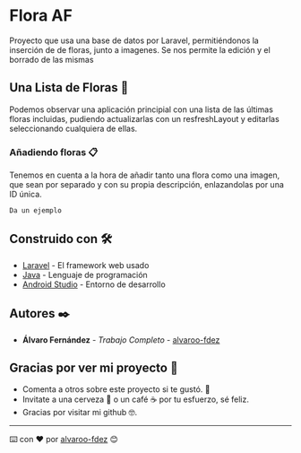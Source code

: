 # Flora AF

Proyecto que usa una base de datos por Laravel, permitiéndonos la inserción de de floras, junto a imagenes. 
Se nos permite la edición y el borrado de las mismas

## Una Lista de Floras 🚀

Podemos observar una aplicación principial con una lista de las últimas floras incluidas, pudiendo actualizarlas con un resfreshLayout y editarlas seleccionando cualquiera de ellas.

### Añadiendo floras 📋

Tenemos en cuenta a la hora de añadir tanto una flora como una imagen, que sean por separado y con su propia descripción, enlazandolas por una ID única.

```
Da un ejemplo
```

## Construido con 🛠️

* [Laravel](https://laravel.com/) - El framework web usado
* [Java](https://www.java.com/es/) - Lenguaje de programación
* [Android Studio](https://developer.android.com/studio) - Entorno de desarrollo

## Autores ✒️

* **Álvaro Fernández** - *Trabajo Completo* - [alvaroo-fdez](https://github.com/alvaroo-fdez)

## Gracias por ver mi proyecto 🎁

* Comenta a otros sobre este proyecto si te gustó. 📢
* Invitate a una cerveza 🍺 o un café ☕ por tu esfuerzo, sé feliz. 
* Gracias por visitar mi github 🤓.

---
⌨️ con ❤️ por [alvaroo-fdez](https://github.com/alvaroo-fdez) 😊
